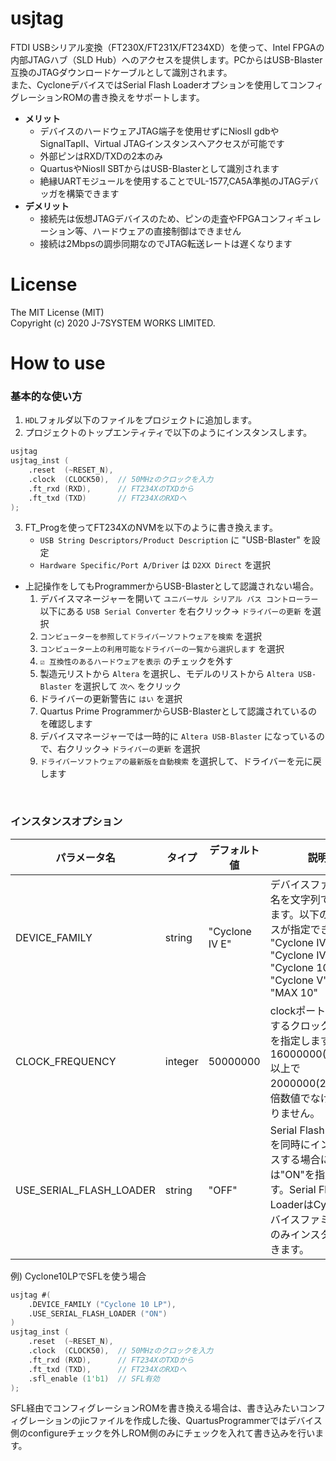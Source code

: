# usjtag
FTDI USBシリアル変換（FT230X/FT231X/FT234XD）を使って、Intel FPGAの内部JTAGハブ（SLD Hub）へのアクセスを提供します。PCからはUSB-Blaster互換のJTAGダウンロードケーブルとして識別されます。  
また、CycloneデバイスではSerial Flash Loaderオプションを使用してコンフィグレーションROMの書き換えをサポートします。  
- **メリット**
	- デバイスのハードウェアJTAG端子を使用せずにNiosII gdbやSignalTapII、Virtual JTAGインスタンスへアクセスが可能です
	- 外部ピンはRXD/TXDの2本のみ
	- QuartusやNiosII SBTからはUSB-Blasterとして識別されます
	- 絶縁UARTモジュールを使用することでUL-1577,CA5A準拠のJTAGデバッガを構築できます
- **デメリット**
	- 接続先は仮想JTAGデバイスのため、ピンの走査やFPGAコンフィギュレーション等、ハードウェアの直接制御はできません
	- 接続は2Mbpsの調歩同期なのでJTAG転送レートは遅くなります

# License
The MIT License (MIT)  
Copyright (c) 2020 J-7SYSTEM WORKS LIMITED.

# How to use
### 基本的な使い方
1. `HDL`フォルダ以下のファイルをプロジェクトに追加します。
2. プロジェクトのトップエンティティで以下のようにインスタンスします。
```verilog
usjtag
usjtag_inst (
	.reset	(~RESET_N),
	.clock	(CLOCK50),	// 50MHzのクロックを入力 
	.ft_rxd	(RXD),		// FT234XのTXDから
	.ft_txd	(TXD)		// FT234XのRXDへ
);
```
3. FT_Progを使ってFT234XのNVMを以下のように書き換えます。
	- `USB String Descriptors/Product Description` に "USB-Blaster" を設定
	- `Hardware Specific/Port A/Driver` は `D2XX Direct` を選択
* 上記操作をしてもProgrammerからUSB-Blasterとして認識されない場合。
	1. デバイスマネージャーを開いて `ユニバーサル シリアル バス コントローラー` 以下にある `USB Serial Converter` を右クリック→ `ドライバーの更新` を選択
	2. `コンピューターを参照してドライバーソフトウェアを検索` を選択
	3. `コンピューター上の利用可能なドライバーの一覧から選択します` を選択
	4. `☑ 互換性のあるハードウェアを表示` のチェックを外す
	5. 製造元リストから `Altera` を選択し、モデルのリストから `Altera USB-Blaster` を選択して `次へ` をクリック
	6. ドライバーの更新警告に `はい` を選択
	7. Quartus Prime ProgrammerからUSB-Blasterとして認識されているのを確認します
	8. デバイスマネージャーでは一時的に `Altera USB-Blaster` になっているので、右クリック→ `ドライバーの更新` を選択
	9. `ドライバーソフトウェアの最新版を自動検索` を選択して、ドライバーを元に戻します
<br>

### インスタンスオプション
|パラメータ名|タイプ|デフォルト値|説明|
|---|---|---|---|
|DEVICE_FAMILY|string|"Cyclone IV E"|デバイスファミリー名を文字列で指定します。以下のデバイスが指定できます。<br>"Cyclone IV E"<br>"Cyclone IV GX"<br>"Cyclone 10 LP"<br>"Cyclone V"<br>"MAX 10"|
|CLOCK_FREQUENCY|integer|50000000|clockポートに入力するクロック周波数を指定します。値は16000000(16MHz)以上で2000000(2MHz)の倍数値でなければなりません。|
|USE_SERIAL_FLASH_LOADER|string|"OFF"|Serial Flash Loaderを同時にインスタンスする場合には"ON"を指定します。Serial Flash LoaderはCycloneデバイスファミリーでのみインスタンスできます。|

例) Cyclone10LPでSFLを使う場合
```verilog
usjtag #(
	.DEVICE_FAMILY ("Cyclone 10 LP"),
	.USE_SERIAL_FLASH_LOADER ("ON")
)
usjtag_inst (
	.reset	(~RESET_N),
	.clock	(CLOCK50),	// 50MHzのクロックを入力 
	.ft_rxd	(RXD),		// FT234XのTXDから
	.ft_txd	(TXD),		// FT234XのRXDへ
	.sfl_enable (1'b1)	// SFL有効
);
```
SFL経由でコンフィグレーションROMを書き換える場合は、書き込みたいコンフィグレーションのjicファイルを作成した後、QuartusProgrammerではデバイス側のconfigureチェックを外しROM側のみにチェックを入れて書き込みを行います。

